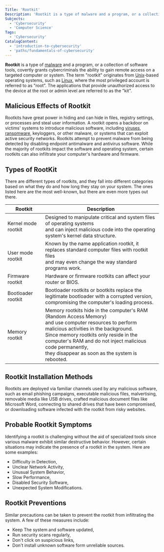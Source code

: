 ```yaml
---
Title: 'Rootkit'
Description: 'Rootkit is a type of malware and a program, or a collection of software tools, covertly grants cybercriminals the ability to gain remote access on a targeted computer or system.'
Subjects:
  - 'Cybersecurity'
  - 'Computer Science'
Tags:
  - 'Cybersecurity'
CatalogContent:
  - 'introduction-to-cybersecurity'
  - 'paths/fundamentals-of-cybersecurity'
---
```


**Rootkit** is a type of [malware](https://www.codecademy.com/resources/docs/cybersecurity/malware) and a program, or a collection of software tools, covertly grants cybercriminals the ability to gain remote access on a targeted computer or system. The term "rootkit" originates from [Unix](https://www.codecademy.com/resources/docs/general/unix)-based operating systems, such as [Linux](https://www.codecademy.com/resources/docs/open-source/linux), where the most privileged account is referred to as "root". The applications that provide unauthorized access to the device at the root or admin level are referred to as the "kit".

## Malicious Effects of Rootkit

Rootkits have great power in hiding and can hide in files, registry settings, or processes and steal user information. A rootkit opens a backdoor on victims' systems to introduce malicious software, including [viruses](https://www.codecademy.com/resources/docs/cybersecurity/malware/virus), [ransomware](https://www.codecademy.com/resources/docs/cybersecurity/malware/ransomware), keyloggers, or other malware, or systems that can exploit active security networks.
Rootkits attempt to prevent malware from being detected by disabling endpoint antimalware and antivirus software. While the majority of rootkits impact the software and operating system, certain rootkits can also infiltrate your computer's hardware and firmware.

## Types of RootKit

There are different types of rootkits, and they fall into different categories based on what they do and how long they stay on your system. The ones listed here are the most well-known, but there are even more types out there.

| Rootkit             | Description                                                                                                                                                                                                                                                                                                      |
| ------------------- | ---------------------------------------------------------------------------------------------------------------------------------------------------------------------------------------------------------------------------------------------------------------------------------------------------------------- |
| Kernel mode rootkit | Designed to manipulate critical and system files of operating systems<br>and can inject malicious code into the operating system's kernel data structure.                                                                                                                                                        |
| User mode rootkit   | Known by the name application rootkit, it replaces standard computer files with rootkit files<br>and may even change the way standard programs work.                                                                                                                                                             |
| Firmware rootkit    | Hardware or firmware rootkits can affect your router or BIOS.                                                                                                                                                                                                                                                    |
| Bootloader rootkit  | Bootloader rootkits or bootkits replace the legitimate bootloader with a corrupted version,<br>compromising the computer's loading process.                                                                                                                                                                      |
| Memory rootkit      | Memory rootkits hide in the computer's RAM (Random Access Memory)<br>and use computer resources to perform malicious activities in the background.<br>Since memory rootkits only reside in the computer's RAM and do not inject malicious code permanently,<br>they disappear as soon as the system is rebooted. |

## Rootkit Installation Methods

Rootkits are deployed via familiar channels used by any malicious software, such as email phishing campaigns, executable malicious files, malvertising, removable media like USB drives, crafted malicious document files like Microsoft Word, connecting to shared drives that have been compromised, or downloading software infected with the rootkit from risky websites.

## Probable Rootkit Symptoms

Identifying a rootkit is challenging without the aid of specialized tools since various malware exhibit similar destructive behavior. However, certain situations may indicate the presence of a rootkit in the system. Here are some examples:

- Difficulty in Detection,
- Unclear Network Activity,
- Unusual System Behavior,
- Slow Performance,
- Disabled Security Software,
- Unexpected System Modifications.

## Rootkit Preventions

Similar precautions can be taken to prevent the rootkit from infiltrating the system. A few of these measures include:

- Keep The system and software updated,
- Run security scans regularly,
- Don't click on suspicious links,
- Don't install unknown software form unreliable sources.
